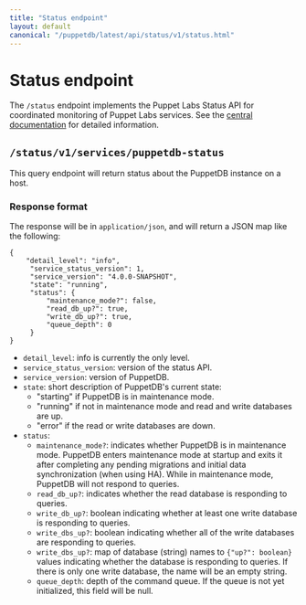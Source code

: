 ```yaml
---
title: "Status endpoint"
layout: default
canonical: "/puppetdb/latest/api/status/v1/status.html"
---
```


# Status endpoint

[curl]: ../curl.markdown#using-curl-from-localhost-non-sslhttp
[status-api]: https://puppet.com/docs/pe/latest/status_api.markdown

The `/status` endpoint implements the Puppet Labs Status API for coordinated
monitoring of Puppet Labs services. See the [central documentation][status-api]
for detailed information.

## `/status/v1/services/puppetdb-status`

This query endpoint will return status about the PuppetDB instance on a host.

### Response format

The response will be in `application/json`, and will return a JSON map like the
following:

    {
        "detail_level": "info",
         "service_status_version": 1,
         "service_version": "4.0.0-SNAPSHOT",
         "state": "running",
         "status": {
             "maintenance_mode?": false,
             "read_db_up?": true,
             "write_db_up?": true,
             "queue_depth": 0
         }
    }

* `detail_level`: info is currently the only level.
* `service_status_version`: version of the status API.
* `service_version`: version of PuppetDB.
* `state`: short description of PuppetDB's current state:
    * "starting" if PuppetDB is in maintenance mode.
    * "running" if not in maintenance mode and read and write databases are up.
    * "error" if the read or write databases are down.
* `status`:
    * `maintenance_mode?`: indicates whether PuppetDB is in maintenance mode.
    PuppetDB enters maintenance mode at startup and exits it after completing any
    pending migrations and initial data synchronization (when using HA).
    While in maintenance mode, PuppetDB will not respond to queries.
    * `read_db_up?`: indicates whether the read database is responding to queries.
    * `write_db_up?`: boolean indicating whether at least one write
      database is responding to queries.
    * `write_dbs_up?`: boolean indicating whether all of the write
      databases are responding to queries.
    * `write_dbs_up?`: map of database (string) names to `{"up?":
      boolean}` values indicating whether the database is responding
      to queries.  If there is only one write database, the name will
      be an empty string.
    * `queue_depth`: depth of the command queue. If the queue is not yet
      initialized, this field will be null.
